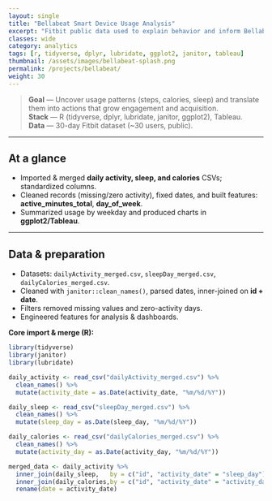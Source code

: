 ```yaml
---
layout: single
title: "Bellabeat Smart Device Usage Analysis"
excerpt: "Fitbit public data used to explain behavior and inform Bellabeat’s marketing & product engagement."
classes: wide
category: analytics
tags: [r, tidyverse, dplyr, lubridate, ggplot2, janitor, tableau]
thumbnail: /assets/images/bellabeat-splash.png
permalink: /projects/bellabeat/
weight: 30
---
```


> **Goal** — Uncover usage patterns (steps, calories, sleep) and translate them into actions that grow engagement and acquisition.  
> **Stack** — R (tidyverse, dplyr, lubridate, janitor, ggplot2), Tableau.  
> **Data** — 30-day Fitbit dataset (~30 users, public).

---

## At a glance
- Imported & merged **daily activity, sleep, and calories** CSVs; standardized columns.  
- Cleaned records (missing/zero activity), fixed dates, and built features:  
  **active_minutes_total**, **day_of_week**.  
- Summarized usage by weekday and produced charts in **ggplot2/Tableau**.

---

## Data & preparation
- Datasets: `dailyActivity_merged.csv`, `sleepDay_merged.csv`, `dailyCalories_merged.csv`.  
- Cleaned with `janitor::clean_names()`, parsed dates, inner-joined on **id + date**.  
- Filters removed missing values and zero-activity days.  
- Engineered features for analysis & dashboards.

**Core import & merge (R):**
```r
library(tidyverse)
library(janitor)
library(lubridate)

daily_activity <- read_csv("dailyActivity_merged.csv") %>%
  clean_names() %>%
  mutate(activity_date = as.Date(activity_date, "%m/%d/%Y"))

daily_sleep <- read_csv("sleepDay_merged.csv") %>%
  clean_names() %>%
  mutate(sleep_day = as.Date(sleep_day, "%m/%d/%Y"))

daily_calories <- read_csv("dailyCalories_merged.csv") %>%
  clean_names() %>%
  mutate(activity_day = as.Date(activity_day, "%m/%d/%Y"))

merged_data <- daily_activity %>%
  inner_join(daily_sleep,   by = c("id", "activity_date" = "sleep_day")) %>%
  inner_join(daily_calories,by = c("id", "activity_date" = "activity_day")) %>%
  rename(date = activity_date)
